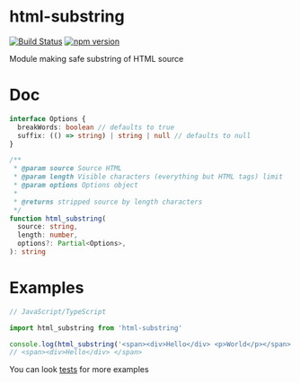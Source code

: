 # html-substring
[![Build Status](https://travis-ci.org/Tarik02/html-substring-js.svg?branch=master)](https://travis-ci.org/Tarik02/html-substring-js)
[![npm version](https://badge.fury.io/js/html-substring.svg)](https://badge.fury.io/js/html-substring)

Module making safe substring of HTML source

# Doc
```ts
interface Options {
  breakWords: boolean // defaults to true
  suffix: (() => string) | string | null // defaults to null
}

/**
 * @param source Source HTML
 * @param length Visible characters (everything but HTML tags) limit
 * @param options Options object
 *
 * @returns stripped source by length characters
 */
function html_substring(
  source: string,
  length: number,
  options?: Partial<Options>,
): string
```

# Examples
```ts
// JavaScript/TypeScript

import html_substring from 'html-substring'

console.log(html_substring('<span><div>Hello</div> <p>World</p></span>', 6))
// <span><div>Hello</div> </span>
```

You can look [tests](https://github.com/Tarik02/html-substring-js/blob/master/test/test.ts) for more examples
